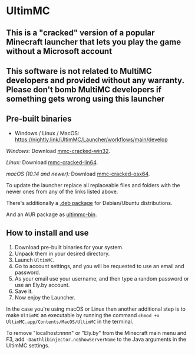 # UltimMC

## This is a "cracked" version of a popular Minecraft launcher that lets you play the game without a Microsoft account

## This software is not related to MultiMC developers and provided without any warranty. Please don't bomb MultiMC developers if something gets wrong using this launcher

## Pre-built binaries

- Windows / Linux / MacOS: <https://nightly.link/UltimMC/Launcher/workflows/main/develop>

*Windows:* Download [mmc-cracked-win32](https://nightly.link/UltimMC/Launcher/workflows/main/develop/mmc-cracked-win32.zip).

*Linux:* Download [mmc-cracked-lin64](https://nightly.link/UltimMC/Launcher/workflows/main/develop/mmc-cracked-lin64.zip).

*macOS (10.14 and newer):* Download [mmc-cracked-osx64](https://nightly.link/UltimMC/Launcher/workflows/main/develop/mmc-cracked-osx64.zip).

To update the launcher replace all replaceable files and folders with the newer ones from any of the links listed above.

There's additionally a [.deb package](https://nightly.link/UltimMC/ultimmc-deb/workflows/ci/master/UltimMC.zip) for Debian/Ubuntu distributions.

And an AUR package as [ultimmc-bin](https://aur.archlinux.org/packages/ultimmc-bin).

## How to install and use

1. Download pre-built binaries for your system.
2. Unpack them in your desired directory.
3. Launch `UltimMC`.
4. Go to account settings, and you will be requested to use an email and password.
5. As your email use your username, and then type a random password or use an Ely.by account.
6. Save it.
7. Now enjoy the Launcher.

In the case you're using macOS or Linux then another additional step is to make `UltimMC` an executable by running the command `chmod +x UltimMC.app/Contents/MacOS/UltimMC` in the terminal.

To remove "localhost:nnnn" or "Ely.by" from the Minecraft main menu and F3, add `-Dauthlibinjector.noShowServerName` to the Java arguments in the UltimMC settings.
